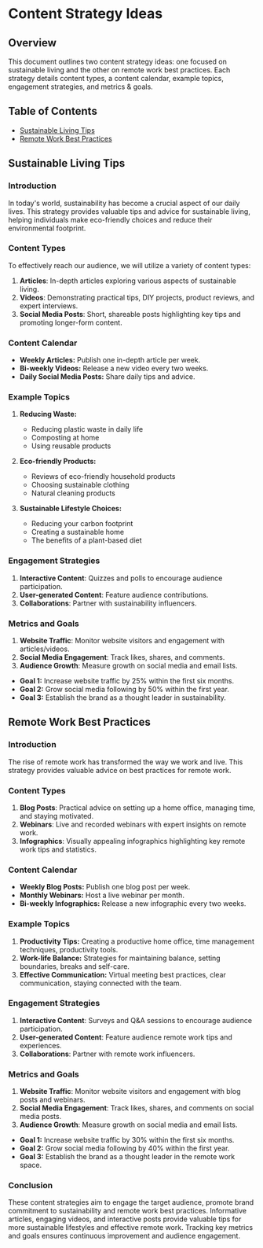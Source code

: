 # Content Strategy Ideas

## Overview

This document outlines two content strategy ideas: one focused on sustainable living and the other on remote work best practices.  Each strategy details content types, a content calendar, example topics, engagement strategies, and metrics & goals.

## Table of Contents

* [Sustainable Living Tips](#sustainable-living-tips)
* [Remote Work Best Practices](#remote-work-best-practices)


## Sustainable Living Tips

### Introduction

In today's world, sustainability has become a crucial aspect of our daily lives.  This strategy provides valuable tips and advice for sustainable living, helping individuals make eco-friendly choices and reduce their environmental footprint.

### Content Types

To effectively reach our audience, we will utilize a variety of content types:

1.  **Articles**: In-depth articles exploring various aspects of sustainable living.
2.  **Videos**: Demonstrating practical tips, DIY projects, product reviews, and expert interviews.
3.  **Social Media Posts**: Short, shareable posts highlighting key tips and promoting longer-form content.

### Content Calendar

*   **Weekly Articles:** Publish one in-depth article per week.
*   **Bi-weekly Videos:** Release a new video every two weeks.
*   **Daily Social Media Posts:** Share daily tips and advice.


### Example Topics

1.  **Reducing Waste:**
    *   Reducing plastic waste in daily life
    *   Composting at home
    *   Using reusable products

2.  **Eco-friendly Products:**
    *   Reviews of eco-friendly household products
    *   Choosing sustainable clothing
    *   Natural cleaning products

3.  **Sustainable Lifestyle Choices:**
    *   Reducing your carbon footprint
    *   Creating a sustainable home
    *   The benefits of a plant-based diet


### Engagement Strategies

1.  **Interactive Content**: Quizzes and polls to encourage audience participation.
2.  **User-generated Content**: Feature audience contributions.
3.  **Collaborations**: Partner with sustainability influencers.


### Metrics and Goals

1.  **Website Traffic**: Monitor website visitors and engagement with articles/videos.
2.  **Social Media Engagement**: Track likes, shares, and comments.
3.  **Audience Growth**: Measure growth on social media and email lists.

*   **Goal 1:** Increase website traffic by 25% within the first six months.
*   **Goal 2:** Grow social media following by 50% within the first year.
*   **Goal 3:** Establish the brand as a thought leader in sustainability.


## Remote Work Best Practices

### Introduction

The rise of remote work has transformed the way we work and live. This strategy provides valuable advice on best practices for remote work.

### Content Types

1.  **Blog Posts**: Practical advice on setting up a home office, managing time, and staying motivated.
2.  **Webinars**: Live and recorded webinars with expert insights on remote work.
3.  **Infographics**: Visually appealing infographics highlighting key remote work tips and statistics.

### Content Calendar

*   **Weekly Blog Posts:** Publish one blog post per week.
*   **Monthly Webinars:** Host a live webinar per month.
*   **Bi-weekly Infographics:** Release a new infographic every two weeks.

### Example Topics

1.  **Productivity Tips:** Creating a productive home office, time management techniques, productivity tools.
2.  **Work-life Balance:** Strategies for maintaining balance, setting boundaries, breaks and self-care.
3.  **Effective Communication:** Virtual meeting best practices, clear communication, staying connected with the team.


### Engagement Strategies

1.  **Interactive Content**: Surveys and Q&A sessions to encourage audience participation.
2.  **User-generated Content**: Feature audience remote work tips and experiences.
3.  **Collaborations**: Partner with remote work influencers.

### Metrics and Goals

1.  **Website Traffic**: Monitor website visitors and engagement with blog posts and webinars.
2.  **Social Media Engagement**: Track likes, shares, and comments on social media posts.
3.  **Audience Growth**: Measure growth on social media and email lists.

*   **Goal 1:** Increase website traffic by 30% within the first six months.
*   **Goal 2:** Grow social media following by 40% within the first year.
*   **Goal 3:** Establish the brand as a thought leader in the remote work space.

### Conclusion

These content strategies aim to engage the target audience, promote brand commitment to sustainability and remote work best practices.  Informative articles, engaging videos, and interactive posts provide valuable tips for more sustainable lifestyles and effective remote work.  Tracking key metrics and goals ensures continuous improvement and audience engagement.